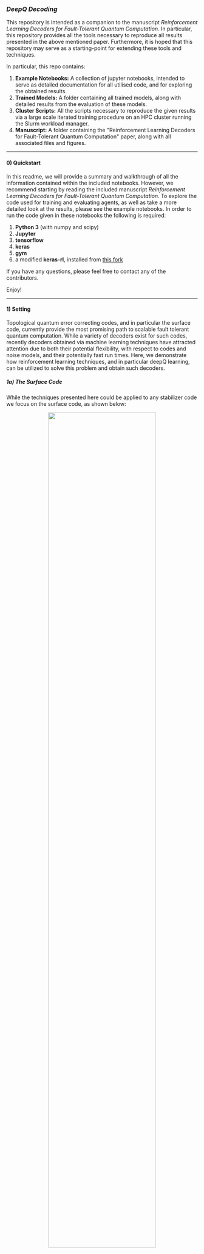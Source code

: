 
###  _DeepQ Decoding_

This repository is intended as a companion to the manuscript _Reinforcement Learning Decoders for Fault-Tolerant Quantum Computation_. In particular, this repository provides all the tools necessary to reproduce all results presented in the above mentioned paper. Furthermore, it is hoped that this repository may serve as a starting-point for extending these tools and techniques.

In particular, this repo contains:

<ol>
  <li> <b>Example Notebooks:</b> A collection of jupyter notebooks, intended to serve as detailed documentation for all utilised code, and for exploring the obtained results.</li>
  <li> <b>Trained Models:</b> A folder containing all trained models, along with detailed results from the evaluation of these models.</li>
  <li> <b>Cluster Scripts:</b> All the scripts necessary to reproduce the given results via a large scale iterated training procedure on an HPC cluster running the Slurm workload manager.</li>
  <li> <b>Manuscript:</b> A folder containing the "Reinforcement Learning Decoders for Fault-Tolerant Quantum Computation" paper, along with all associated files and figures.</li>
</ol> 

<hr>

#### 0) Quickstart

In this readme, we will provide a summary and walkthrough of all the information contained within the included notebooks. However, we recommend starting by reading the included manuscript _Reinforcement Learning Decoders for Fault-Tolerant Quantum Computation_. To explore the code used for training and evaluating agents, as well as take a more detailed look at the results, please see the example notebooks. In order to run the code given in these notebooks the following is required:

<ol>
  <li> <b>Python 3</b> (with numpy and scipy)</li>
  <li> <b>Jupyter</b> </li>
  <li> <b>tensorflow</b> </li>
  <li> <b>keras</b> </li> 
  <li> <b>gym</b> </li> 
  <li> a modified <b>keras-rl</b>, installed from <a href="https://github.com/R-Sweke/keras-rl">this fork</a> </li>
</ol> 

If you have any questions, please feel free to contact any of the contributors.

Enjoy!

<hr>

#### 1) Setting

Topological quantum error correcting codes, and in particular the surface code, currently provide the most promising path to scalable fault tolerant quantum computation. While a variety of decoders exist for such codes, recently decoders obtained via machine learning techniques have attracted attention due to both their potential flexibility, with respect to codes and noise models, and their potentially fast run times. Here, we demonstrate how reinforcement learning techniques, and in particular deepQ learning, can be utilized to solve this problem and obtain such decoders.

##### 1a) The Surface Code

While the techniques presented here could be applied to any stabilizer code we focus on the surface code, as shown below: 

<p align="center">
<img src="https://user-images.githubusercontent.com/6330346/45884807-21499200-bdb5-11e8-97f7-60c9682c299e.png" width="75%" height="75%">
</p>

<ul>
  <li> We consider a d by d lattice, with qubits on the vertices (referred to as physical qubits), and plaquette stabilizers (a).</li>
  <li> Orange (blue) plaquettes indicate stabilizers which check the Z (X) parity of qubits on the vertices of the plaquette (b).</li>
  <li> Using red circles to indicate violated stabilizers we see here some basic examples of the syndromes created from X, Y or Z Pauli flips on a given vertex qubit (c).</li>
  <li> The X logical operator of the surface code we consider is given by any continuous string of X errors which connect the top and bottom boundaries of the code (d).
  <li> Similarly, The Z logical operator is given by any continuous string of Z errors which connect the left and right boundaries of the code (e).
</ul> 

In order to get intuition for the decoding problem, which we will present in detail further down, it is useful to see some examples of the syndromes (configurations of violated stabilizers) generated by various error configurations...

<p align="center">
<img src="https://user-images.githubusercontent.com/6330346/45884806-21499200-bdb5-11e8-9770-f7eaf37159fb.png" width="40%" height="40%">
</p>

In particular, it is very important to note that the map from syndromes to error configurations is _not_ one-to-one! For example, one can see that the error configurations given in the top-left and bottom-left codes both lead to the same syndrome. This ambiguity in the error configuration leading to a given syndrome gives rise to the decoding problem, which we describe below.

##### 1b) The Decoding Problem

Given the above introduction to the surface code it is now possible to understand the decoding problem, within the fault tolerant setting. Quite loosely, given any state in the ground state space of the code, the aim of decoding is keep the code in this given state by exploiting _faulty_ syndrome information to determine which corrections need to be applied to the code to compensate for continuous noise and errors.

<p align="center">
<img src="https://user-images.githubusercontent.com/6330346/45884801-20b0fb80-bdb5-11e8-957d-e84e99fee7d6.png" width="80%" height="80%">
</p>

To be more specific, let's consider the above illustration:

<ol>
  <li>In the top left, we start with a state in the code space - i.e. a state for which no stabilizers are violated. Our goal is to maintain the logical qubit in this state. </li>
  <li>Now, while storing the logical qubit (between gates for instance) the physical qubits are subject to noise. We consider depolarizing noise here for simplicity, for which in each unit of time each physical qubit is subject to either a Pauli X, Y or Z flip with a given probability (the physical error rate). In the above illustration, we imagine an X flip occurring on the physical qubit in the third row and second column.  </li>
  <li>In order to maintain the code in the state it was given to us, we therefore need to perform a correction by applying an X gate to the qubit which was randomly flipped. To do this, we need perform a syndrome extraction, from which our decoding algorithm can attempt to diagnose the error configuration which gave rise to the received syndrome. However, as illustrated in the diagram, the syndrome extraction process is also noisy, and for each stabilizer there is a probability (the measurement error rate) that the measured stabilizer value is incorrect - i.e. that we see a violated stabilizer where there is not one, or no violated stabilizer where there actually is one.</li>
   <li> To deal with this situation, instead of providing a single syndrome to the decoder, we perform multiple (faulty) syndrome measurements, between which physical errors may also occur. We then provide as input to our decoder not a single syndrome, but a stacked volume of successive syndrome slices.
   <li> From this syndrome volume the decoding algorithm needs to suggest corrections which when applied to the code lattice move the logical qubit back into the original state (in practice, these corrections are not actually implemented, but rather tracked through the computation, and applied in a single step at the end).
   <li> In the ideal case the decoder will be able to correctly diagnose a sufficient proportion of syndrome volumes, such that the probability of an error occurring on the logical qubit is lower than the physical error rate on a physical qubit.
</ol> 

##### 1c) DeepQ Learning as a Tool for Obtaining Decoders

Given the problem as specified above, we utilize DeepQ reinforcement learning, a technique which has been successfully used to obtain agents capable of super-human performance in domains such as Atari, to obtain decoders which are capable of dealing with faulty measurements up to a threshold physical and measurement error rate. We will not go too deeply into the details and theory of Q-learning here, as an excellent introduction can be found in the fantastic textbook of <a href="http://incompleteideas.net/book/bookdraft2017nov5.pdf">Sutton and Barto</a>, which is strongly recommended.

However, to give a brief overview, the rough idea is that we will utilize a deep neural network (a convolutional neural network in our case) to parameterize the Q-function of a decoding agent, which interacts with the code lattice (the environment). This Q-function is a function which maps from states of the environment - syndrome volumes plus histories of previously applied corrections - to a Q-value for each available correction, where the Q-value of a given action, with respect to a particular environment state, encodes the expected long term benefit (not the exact technical definition!) to the agent of applying that correction when in that state. Given the Q-values corresponding to a given environment state, the optimal correction strategy then corresponds to applying the correction with the largest Q-value. Within this framework, the goal is then to obtain the optimal Q-function, which is done by letting the agent interact with the environment, during which the agents experiences are used to iteratively update the Q-function.

In order to present our approach it is therefore necessary to discuss:

<ul>
  <li> The manner in which we encode the environment state.</li>
  <li> The parameterization of our Q-function via a deep neural network.</li>
  <li> The procedure via which the agent interacts with the environment to gain experience, from which the Q-function can be updated.</li>
</ul> 

Let's begin with the manner in which the environment state is encoded. In particular, at any given time we consider the environment state to consist of:

<ol>
  <li> A representation of the most recently measured faulty syndrome volume.</li>
  <li> A representation of the actions which have been taken since receiving the most recent syndrome volume.</li>
</ol> 

Given a d by d surface code lattice, we encode a single syndrome slice in a (2d+1) by (2d + 1) binary matrix, as illustrated below:

<p align="center">
<img src="https://user-images.githubusercontent.com/6330346/45884802-20b0fb80-bdb5-11e8-906e-b758177a7c63.png" width="60%" height="60%">
</p>

Similarly, we encode the history of either X or Z Pauli corrections applied since the last syndrome volume was received in a (2d+1) by (2d + 1) binary matrix of the following form:

<p align="center">
<img src="https://user-images.githubusercontent.com/6330346/45884804-21499200-bdb5-11e8-86f6-f56a46c59567.png" width="60%" height="60%">
</p>

Finally, given these conventions for syndrome and action history slices we can construct the complete environment state by stacking syndrome slices on top of an action history slice for each allowed Pauli operator (in practice we only need to allow for X and Z corrections). This gives us a total environment state in this form:

<p align="center">
<img src="https://user-images.githubusercontent.com/6330346/45884799-20b0fb80-bdb5-11e8-9313-0ffa63ae7382.png" width="80%" height="80%">
</p>

In the above image we have shown just three syndrome slices for simplicity, but as we will see later the depth of the syndrome volume (the number of slices) can be chosen at will.

Now that we know how the state of the environment is encoded at any given time step we can proceed to examine the way in which we choose to parameterize the Q-function of our agent via a deep convolutional neural network. For an introduction to such networks, see <a href="http://colah.github.io/posts/2014-07-Conv-Nets-Modular/">here</a> or <a href="https://github.com/R-Sweke/CrashCourseInNeuralNetworksWithKeras">here</a>.

<p align="center">
<img src="https://user-images.githubusercontent.com/6330346/45884803-20b0fb80-bdb5-11e8-8d20-c6c2fd337649.png" width="80%" height="80%">
</p>

As illustrated above, our deepQ network is given by a simple convolutional neural network, consisting of:

<ol>
  <li> A user-specified number of convolutional layers (a-b).</li>
  <li> A user specified number of feed-forward layers (c).</li>
  <li> A final layer providing Q-values for each available correction (d), with respect to the input state.</li>
</ol>  

Given these ingredients we can now examine in detail the training procedure, through which an optimal Q-function is updated via iterative updates from experience generated by interaction with the environment. As per the majority of reinforcement learning techniques, and illustrated below, this procedure involves a sequence of alternating steps in which:

<p align="center">
<img src="https://user-images.githubusercontent.com/6330346/45888570-a6857480-bdbe-11e8-92b0-d9730a95a455.png" width="40%" height="40%">

<ol>
  <li> The environment provides a state to the agent.</li>
  <li> The agent uses its current strategy to choose an action, with which it acts on the environment.</li>
  <li> The environment updates its internal state appropriately, and responds to the agent by providing a new state along with a numerical reward and a binary signal which illustrates whether the agent is "dead" or "alive".</li>
    <li> If the agent hasn't "died", it can then use this reward signal to update its internal strategy before once again acting on the environment and starting another round of interaction. If it has died, a new episode is started. </li>  
</ol> 

From the agent's perspective the goal is to converge to a strategy which allows it to maximise the expected value of its (discounted) cumulative reward. In our particular context of the decoding problem, an episode works as illustrated below:

<p align="center">
<img src="https://user-images.githubusercontent.com/6330346/45884798-20b0fb80-bdb5-11e8-9ef3-23b55b52a498.png" width="80%" height="80%">
</p>

In particular:

<ol>
  <li> As illustrated and described in Section 1b. (the "Decoding Problem"), an episode starts with the extraction of a (faulty) syndrome volume from the code (a, b). If the syndrome volume is trivial, i.e. there is not a single violated stabilizer in the entire volume, then another syndrome volume is extracted.</li>
  <li> As a new syndrome volume has just been extracted, the action history is reset to all zeros (c).</li>
  <li> The just extracted syndrome volume is combined with the reset action history, as previously described in the "state construction" figure, and then provided to the agent as the initial state (d).</li>
    <li> Now the agent must choose an action (e). As per most RL algorithms it is helpful to balance a period of exploration, with a period of exploiting previously obtained knowledge. As such, with a given probability \epsilon, which is annealed during the course of training, the agent will choose an action at random, and with a probability 1-\epsilon the agent will choose the action with the maximal Q-value according to its current parameterization. In order to aid training, we restrict the agents random choice to actions which are either adjacent to violated stabilizer, or adjacent to previously acted on qubits.</li>
    <li> When the agents acts on the environment with the chosen action, provided the action is not the identity action (request new syndrome action), multiple things then happen simultaneously. Firstly, the action history slices of the visible state are updated to indicate the action that has been applied (f). Then, the action is actually applied to the code lattice, whose error configuration is updated accordingly (g). Then finally, in order to determine the reward, a "referee" decoder takes in the true non-faulty syndrome corresponding to the updated error configuration (h). If the referee decoder can succesfully decode the current syndrome, then the agent remains alive and the episode continues, if not then the agent dies and the episode ends. If the agent remains alive and its action has resulted in putting the code back into the desired initial state, the agent is giving a reward of 1, in any other case the agent is given a reward of 0.</li>
    <li> The reward and game over signal is then combined with the updated state (in which only the action history was updated) and provided to the agent (i,j). In addition, the tuple of (state, action, reward, new state, game_over) is added to an external memory which is used to update the parametrization of the agent via backpropagation. </li>
        <li> The procedure detailed above is then repeated (k-p) until the point at which the agent chooses to do the identity (q), which can be done explicitly, or by repeating an action. Conceptually, the identity action is meant as a tool for the agent to signal its belief that it has applied all the corrections necessary to return the code to the desired initial state. </li>    
    <li> Given the identity signal from the agent, the environment then provides a new faulty syndrome volume (s,t), the action history slices of the state are reset, the new visible state is constructed from the rest action history and the updated syndrome (u,t) and fed to the agent, from which the episode continues as per steps (4-7), until the agent dies. </li> 
</ol> 

What has not been specifically illustrated in the above diagram is the procedure via which the parametrization of the Q-function is updated from batches of experience tuples. We will not present the details here as this is done using the exact same Q learning methodology described in  <a href="https://www.nature.com/articles/nature14236">these</a>  <a href="https://arxiv.org/abs/1511.06581">two</a> landmark papers on deepQ learning.

At this point all that remains is to discuss how decoding is done in practice once training has been completed and the agent has converged to an optimal Q-function. As illustrated below, this is quite straightforward:

<p align="center">
<img src="https://user-images.githubusercontent.com/6330346/45884796-20186500-bdb5-11e8-96e1-36ef03160bcf.png" width="80%" height="80%">
</p>

Specifically, decoding proceeds as follows:

<ol>
  <li> Firstly, a syndrome volume is extracted from the code lattice and encoded as previously discussed (a,b). This encoded syndrome volume is then stacked with a blank action history to create the initial input state to the decoder (c, d).</li>
  <li> Given this input state, one forward pass of the neural network is executed and an argmax is taken over the output Q-values to obtain the first suggested correction. This suggested correction is then added to a memory (f) and used to update the action history slices of the visible state (e). These updated action history slices are then combined with the original syndrome volume (g) and passed to the decoder (h)</li>
  <li> Step 2 is then repeated (i,j,k,l) until the point at which the agent chooses the identity action (m).</li>
    <li> At this point, given that the agent has signalled that it believes it has supplied all the necessary corrections, the accumulated corrections are applied to the code lattice (n), or in practice, tracked through the computation. </li>
</ol> 


#### 2) Training Decoders in Practice

Now that we have discussed the conceptual foundations, strategies and techniques involved, we will provide detailed examples of how train decoders via the procedures discussed. In particular, we will first walk through a very simple script for training a decoder with a given set of hyper-parameters, which will lay the foundation for the discussion in Section 4 of how to perform a large scale iterated training procedure, involving multiple hyper-parameter optimizations at each stage, in order to obtain optimal decoders over a large range of error rates.

If you would like to run the code discussed in this section, you can find the simple single point training script within the "Training Example" notebook in the example_notebooks folder of the repo.

##### 2a) Requirements

The following packages are required, and can be installed via PIP:

<ol>
  <li> Python 3 (with numpy and scipy)</li>
  <li> tensorflow </li>
  <li> keras </li> 
  <li> gym </li> 
</ol> 

In addition, a modified version of the Keras-RL package is required, which should be installed from <a href="https://github.com/R-Sweke/keras-rl">this fork</a>

##### 2b) A Simple Training Script

We begin by importing all required packages and methods:


```python
import numpy as np
import keras
import tensorflow
import gym

from Function_Library import *
from Environments import *

import rl as rl
from rl.agents.dqn import DQNAgent
from rl.policy import BoltzmannQPolicy, EpsGreedyQPolicy, LinearAnnealedPolicy, GreedyQPolicy
from rl.memory import SequentialMemory
from rl.callbacks import FileLogger

import json
import copy
import sys
import os
import shutil
import datetime
```

We then proceed by providing all required hyperparameters and physical configuration settings. In order to allow for easier grid searching and incremented training later on we choose to split all hyperparameters into two categories:

   - fixed configs: These remain constant during the course of a grid search or incremented training procedure.
   - variable configs: We will later set up training grids over these hyperparameters.
    
In particular, the fixed parameters one must provide are:

   1. **d**: The lattice width (equal to the lattice height)
   2. **use_Y**: If true then the agent can perform Y Pauli flips directly, if False then the agent can only perform X and Z Pauli flips.
   3. **train_freq**: The number of agent-environment interaction steps which occur between each updating of the agent's weights.
   4. **batch_size**: The size of batches used for calculating loss functions for gradient descent updates of agent weights.
   5. **print_freq**: Every print_freq episodes the statistics of the training procedure will be logged.
   6. **rolling_average_length**: The number of most recent episodes over which any relevant rolling average will be calculated.
   7. **stopping_patience**: The number of episodes after which no improvement will result in the early stopping of the training procedure.
   8. **error_model**: A string in ["X", "DP"], specifiying the noise model of the environment as X flips only or depolarizing noise.
   9. **c_layers**: A list of lists specifying the structure of the convolutional layers of the agent deepQ network. Each inner list describes a layer and has the form [num_filters, filter_width, stride].
   10. **ff_layers**: A list of lists specifying the structure of the feed-forward neural network sitting on top of the convolutional neural network. Each inner list has the form [num_neurons, output_dropout_rate].
   11. **max_timesteps**: The maximum number of training timesteps allowed.
   12. **volume_depth**: The number of syndrome measurements taken each time a new syndrome extraction is performed - i.e. the depth of the syndrome volume passed to the agent.
   13. **testing_length**: The number of episodes uses to evaluate the trained agents performance. 
   14. **buffer_size**: The maximum number of experience tuples held in the memory from which the update batches for agent updating are drawn.
   15. **dueling**: A boolean indicating whether or not a [dueling architecture](https://arxiv.org/abs/1511.06581) should be used.
   16. **masked_greedy**: A boolean which indicates whether the agent will only be allowed to choose legal actions (actions next to a violated stabilizer or previously flipped qubit) when acting greedily (i.e. when choosing actions via the argmax of the Q-values)
   17. **static_decoder**: For training within the fault tolerant setting (multi-cycle decoding) this should always be set to True.
   
In addition, the parameters which we will later incrementally vary or grid search around are:

   1. **p_phys**: The physical error probability
   2. **p_meas**: The measurement error probability
   3. **success_threshold**: The qubit lifetime rolling average at which training has been deemed succesfull and will be stopped.
   4. **learning_starts**: The number of initial steps taken to contribute experience tuples to memory before any weight updates are made.
   5. **learning_rate**: The learning rate for gradient descent optimization (via the Adam optimizer)
   6. **exploration_fraction**: The number of time steps over which epsilon, the parameter controlling the probability of a random explorative action, is annealed.
   7. **max_eps**: The initial maximum value of epsilon.
   8. **target_network_update_freq**: In order to achieve stable training, a target network is cloned off from the active deepQ agent every target_network_update_freq interval of steps. This target network is then used to generate the target Q-function over the following interval.
   9. **gamma**: The discount rate used for calculating the expected discounted cumulative return (the Q-values).
   10. **final_eps**: The final value at which annealing of epsilon will be stopped.
   
Furthermore, in addition to all the above parameters one must provide a directory into which results and training progress as logged, as well as the path to a pre-trained referee decoder. Here e provide two pre-trained feed forward classification based referee decoders, one for X noise and one for DP noise. However, in principle any perfect-measurement decoding algorithm (such as MWPM) could be used here.


```python
fixed_configs = {"d": 5,
                "use_Y": False,
                "train_freq": 1,
                "batch_size": 32,
                "print_freq": 250,
                "rolling_average_length": 500,
                "stopping_patience": 500,
                "error_model": "X",
                "c_layers": [[64,3,2],[32,2,1],[32,2,1]],
                "ff_layers": [[512,0.2]],
                "max_timesteps": 1000000,
                "volume_depth": 5,
                "testing_length": 101,
                "buffer_size": 50000,
                "dueling": True,
                "masked_greedy": False,
                "static_decoder": True}

variable_configs = {"p_phys": 0.001,
                    "p_meas": 0.001,
                    "success_threshold": 10000,
                    "learning_starts": 1000,
                    "learning_rate": 0.00001,
                    "exploration_fraction": 100000,
                    "max_eps": 1.0,
                    "target_network_update_freq": 5000,
                    "gamma": 0.99,
                    "final_eps": 0.02}

logging_directory = os.path.join(os.getcwd(),"logging_directory/")
static_decoder_path = os.path.join(os.getcwd(),"referee_decoders/nn_d5_X_p5")


all_configs = {}

for key in fixed_configs.keys():
    all_configs[key] = fixed_configs[key]

for key in variable_configs.keys():
    all_configs[key] = variable_configs[key]

static_decoder = load_model(static_decoder_path)                                                 
logging_path = os.path.join(logging_directory,"training_history.json")
logging_callback = FileLogger(filepath = logging_path,interval = all_configs["print_freq"])
```

Now that we have specified all the required parameters we can instantiate our environment:


```python
env = Surface_Code_Environment_Multi_Decoding_Cycles(d=all_configs["d"], 
    p_phys=all_configs["p_phys"], 
    p_meas=all_configs["p_meas"],  
    error_model=all_configs["error_model"], 
    use_Y=all_configs["use_Y"], 
    volume_depth=all_configs["volume_depth"],
    static_decoder=static_decoder)
```

The environment class is defined to mirror the environments of [https://gym.openai.com/](openAI gym), and such contains the required "reset" and "step" methods, via which the agent can interact with the environment, in addition to decoding specific methods and attributes whose details can be found in the relevant method docstrings.

We can now proceed to define the agent. We being by specifying the memory to be used, as well as the exploration and testing policies.


```python
memory = SequentialMemory(limit=all_configs["buffer_size"], window_length=1)

policy = LinearAnnealedPolicy(EpsGreedyQPolicy(masked_greedy=all_configs["masked_greedy"]), 
    attr='eps', value_max=all_configs["max_eps"], 
    value_min=all_configs["final_eps"], 
    value_test=0.0, 
    nb_steps=all_configs["exploration_fraction"])

test_policy = GreedyQPolicy(masked_greedy=True)
```

Finally, we can then build the deep convolutional neural network which will represent our Q-function and compile our agent.


```python
model = build_convolutional_nn(all_configs["c_layers"], 
                               all_configs["ff_layers"], 
                               env.observation_space.shape, 
                               env.num_actions)

dqn = DQNAgent(model=model, 
               nb_actions=env.num_actions, 
               memory=memory, 
               nb_steps_warmup=all_configs["learning_starts"], 
               target_model_update=all_configs["target_network_update_freq"], 
               policy=policy,
               test_policy = test_policy,
               gamma = all_configs["gamma"],
               enable_dueling_network=all_configs["dueling"])  


dqn.compile(Adam(lr=all_configs["learning_rate"]))
```

With both the agent and the environment specified, it is then possible to train the agent by calling the agent's "fit" method. If you want to run this on a single computer, be careful, it may take up to 12 hours!


```python
now = datetime.datetime.now()
started_file = os.path.join(logging_directory,"started_at.p")
pickle.dump(now, open(started_file, "wb" ) )

history = dqn.fit(env, 
  nb_steps=all_configs["max_timesteps"], 
  action_repetition=1, 
  callbacks=[logging_callback], 
  verbose=2,
  visualize=False, 
  nb_max_start_steps=0, 
  start_step_policy=None, 
  log_interval=all_configs["print_freq"],
  nb_max_episode_steps=None, 
  episode_averaging_length=all_configs["rolling_average_length"], 
  success_threshold=all_configs["success_threshold"],
  stopping_patience=all_configs["stopping_patience"],
  min_nb_steps=all_configs["exploration_fraction"],
  single_cycle=False)
```

During the training procedure various statistics are logged, at the specified episode frequency, to both stdout and to the file "training_history.json" in the specified directory:

    Training for 1000000 steps ...
    -----------------
                    
    Episode: 250
    Step: 2232/1000000
    This Episode Steps: 4
    This Episode Reward: 0.0
    This Episode Duration: 0.122s
    Rolling Lifetime length: 38.000
    Best Lifetime Rolling Avg: 52.857142857142854
    Best Episode: 6
    Time Since Best: 243
    Has Succeeded: False
    Stopped Improving: False
    Metrics: loss: 0.024631, mean_q: 0.104172, mean_eps: 0.978151
    Total Training Time: 42.201s
    
    -----------------
                    
    Episode: 500
    Step: 4482/1000000
    This Episode Steps: 7
    This Episode Reward: 1.0
    This Episode Duration: 0.201s
    Rolling Lifetime length: 39.290
    Best Lifetime Rolling Avg: 52.857142857142854
    Best Episode: 6
    Time Since Best: 493
    Has Succeeded: False
    Stopped Improving: False
    Metrics: loss: 0.023562, mean_q: 0.120933, mean_eps: 0.956116
    Total Training Time: 106.792s
    
And training goes on...
    
    -----------------
                    
    Episode: 6000
    Step: 89611/1000000
    This Episode Steps: 37
    This Episode Reward: 24.0
    This Episode Duration: 1.061s
    Rolling Lifetime length: 279.420
    Best Lifetime Rolling Avg: 279.42
    Best Episode: 5999
    Time Since Best: 0
    Has Succeeded: False
    Stopped Improving: False
    Metrics: loss: 0.343747, mean_q: 4.159633, mean_eps: 0.121998
    Total Training Time: 2478.817s
    
    -----------------
                    
    Episode: 6250
    Step: 126262/1000000
    This Episode Steps: 784
    This Episode Reward: 566.0
    This Episode Duration: 21.441s
    Rolling Lifetime length: 1020.830
    Best Lifetime Rolling Avg: 1020.83
    Best Episode: 6249
    Time Since Best: 0
    Has Succeeded: False
    Stopped Improving: False
    Metrics: loss: 0.580168, mean_q: 9.287714, mean_eps: 0.020000
    Total Training Time: 3490.853s
    
    Training Finished in 5840.354 seconds
            
    Final Step: 210321
    Succeeded: False
    Stopped_Improving: False
    Final Episode Lifetimes Rolling Avg: 2882.750


As you can see above, we manually stopped training after approximately 6000 seconds while the agent was still improving, and before it has reached the specified success threshold.

In order to evaluate the agent later on, or apply the agent in a production decoding scenario we can easily save the weights:


```python
weights_file = os.path.join(logging_directory, "dqn_weights.h5f")
dqn.save_weights(weights_file, overwrite=True)
```

And finally, in order to evaluate the training procedure we may be interested in viewing any of the metrics which were logged. These are all saved within the history.history dictionary. For example, we are often most interested in analyzing the training procedure by looking at the rolling average of the qubit lifetime, which we can do as follows:


```python
from matplotlib import pyplot as plt
%matplotlib inline

training_history = history.history["episode_lifetimes_rolling_avg"]

plt.figure(figsize=(12,7))
plt.plot(training_history)
plt.xlabel('Episode')
plt.ylabel('Rolling Average Qubit Lifetime')
_ = plt.title("Training History")
```

<p align="center">
<img src="https://user-images.githubusercontent.com/6330346/45919538-2121c300-be97-11e8-902e-a217734f33ed.png" width="60%" height="60%">
</p>

From the above plot one can see that during the exploration phase the agent was unable to do well, due to constant exploratory random actions, but was able to exploit this knowledge effectively once the exploration probability became sufficiently low. Again, it is also clear that the agent was definitely still learning and improving when we chose to stop the training procedure.


#### 3) Evaluating and Running Decoders

Now that we know how to train a decoder, we would like to see how to evaluate the performance of that decoder, as well as how to use the decoder in a production setting. In this section we will demonstrate how to perform both of these tasks. Once again, all of this code can be found within the "Testing Examples" notebook of the example_notebooks folder of the repo.

##### 3a) Evaluating a Trained Decoder

Given a trained decoder we would of course like to benchmark the decoder to evaluate how well it performs. This procedure is very similar to training the decoder, in that we run multiple decoding episodes in which the agent interacts with the environment until it "dies" - however in this context we would like the agent to use only a greedy policy for action selection, i.e. to never make random moves, and we do not need to update the agents parameters in time. As we will see benchmarking an agent is made easy by use of the DQNAgent class "test" method.

Again, we begin by importing the necessary packages:


```python
import numpy as np
import keras
import tensorflow
import gym

from Function_Library import *
from Environments import *

import rl as rl
from rl.agents.dqn import DQNAgent
from rl.policy import BoltzmannQPolicy, EpsGreedyQPolicy, LinearAnnealedPolicy, GreedyQPolicy
from rl.memory import SequentialMemory
from rl.callbacks import FileLogger

import json
import copy
import sys
import os
import shutil
import datetime
```

    Using TensorFlow backend.


Now, we need to load:
    
   1. The hyper-parameters of the agent we would like to test
   2. The weights of the agent
    
In this example we will evaluate one of the provided pre-trained decoders, for d=5, with X noise only, trained at an error rate of p_phys=p_meas=0.007


```python
fixed_configs_path = os.path.join(os.getcwd(),"../trained_models/d5_x/fixed_config.p")
variable_configs_path = os.path.join(os.getcwd(),"../trained_models/d5_x/0.007/variable_config_77.p")
model_weights_path = os.path.join(os.getcwd(),"../trained_models/d5_x/0.007/final_dqn_weights.h5f")

static_decoder_path = os.path.join(os.getcwd(),"referee_decoders/nn_d5_X_p5")
static_decoder = load_model(static_decoder_path)

fixed_configs = pickle.load( open(fixed_configs_path, "rb" ) )
variable_configs = pickle.load( open(variable_configs_path, "rb" ) )

all_configs = {}

for key in fixed_configs.keys():
    all_configs[key] = fixed_configs[key]

for key in variable_configs.keys():
    all_configs[key] = variable_configs[key]
```

Now we can instantiate the environment in which we will test the agent:


```python
env = Surface_Code_Environment_Multi_Decoding_Cycles(d=all_configs["d"], 
    p_phys=all_configs["p_phys"], 
    p_meas=all_configs["p_meas"],  
    error_model=all_configs["error_model"], 
    use_Y=all_configs["use_Y"], 
    volume_depth=all_configs["volume_depth"],
    static_decoder=static_decoder)
```

Now we build a model and instantiate an agent with all the parameters of the pre-trained agent. Notice that we insist on a greedy policy!


```python
model = build_convolutional_nn(all_configs["c_layers"],all_configs["ff_layers"], 
                               env.observation_space.shape, env.num_actions)
memory = SequentialMemory(limit=all_configs["buffer_size"], window_length=1)
policy = GreedyQPolicy(masked_greedy=True)
test_policy = GreedyQPolicy(masked_greedy=True)

# ------------------------------------------------------------------------------------------

dqn = DQNAgent(model=model, 
               nb_actions=env.num_actions, 
               memory=memory, 
               nb_steps_warmup=all_configs["learning_starts"], 
               target_model_update=all_configs["target_network_update_freq"], 
               policy=policy,
               test_policy=test_policy,
               gamma = all_configs["gamma"],
               enable_dueling_network=all_configs["dueling"])  


dqn.compile(Adam(lr=all_configs["learning_rate"]))
```

At this stage the agent has random weights, and so we load in the weights of the pre-trained agent:


```python
dqn.model.load_weights(model_weights_path)
```

And now finally we can benchmark the agent using the test method. 

It is important to note that the reported episode length is the number of _non-trivial_ syndrome volumes that the agent received, as these are the steps during which a decision needs to be taken on the part of the agent. The qubit lifetime, whose rolling average is reported, is the total number of syndrome measurements (between which an error may occur) for which the agent survived, as this is the relevant metric to compare with a single faulty qubit whose expected lifetime is 1/(error_probability).


```python
nb_test_episodes = 1001
testing_history = dqn.test(env,nb_episodes = nb_test_episodes, visualize=False, verbose=2, 
                           interval=100, single_cycle=False)
```

    Testing for 1001 episodes ...
    -----------------
    Episode: 1
    This Episode Length: 44
    This Episode Reward: 27.0
    This Episode Lifetime: 125

    Episode Lifetimes Avg: 125.000

    -----------------
    Episode: 101
    This Episode Length: 278
    This Episode Reward: 171.0
    This Episode Lifetime: 830

    Episode Lifetimes Avg: 330.149

    
   and the evaluation continues...
    
    -----------------
    Episode: 901
    This Episode Length: 230
    This Episode Reward: 172.0
    This Episode Lifetime: 685

    Episode Lifetimes Avg: 330.638

    -----------------
    Episode: 1001
    This Episode Length: 280
    This Episode Reward: 166.0
    This Episode Lifetime: 765

    Episode Lifetimes Avg: 329.106
      


```python
results = testing_history.history["episode_lifetime"]

print("Mean Qubit Lifetime:", np.mean(results))
```

    Mean Qubit Lifetime: 329.1058941058941


Here we see that on average, over 1001 test episodes, the qubit survives for 329 syndrome measurements on average, which is better than the average lifetime of 143 syndrome measurements for a single faulty qubit.

##### 3b) Using a Trained Decoder in Production

In addition to benchmarking a decoder via the agent test method, we would like to demonstrate how to use the decoder in practice, given a faulty syndrome volume. In principle all the information on how to do this is contained within the environments and test method, but to aid in applying these decoders quickly and easily in practice we make everything explicit here:

To do this, we start by generating a faulty syndrome volume as would be generated by an experiment or in the process of a quantum computation:


```python
d=5
p_phys=0.007
p_meas=p_phys
error_model = "X"
qubits = generateSurfaceCodeLattice(d)

hidden_state = np.zeros((d, d), int)

faulty_syndromes = []
for j in range(d):
    error = generate_error(d, p_phys, error_model)
    hidden_state = obtain_new_error_configuration(hidden_state, error)
    current_true_syndrome = generate_surface_code_syndrome_NoFT_efficient(hidden_state, qubits)
    current_faulty_syndrome = generate_faulty_syndrome(current_true_syndrome, p_meas)
    faulty_syndromes.append(current_faulty_syndrome)
```

By viewing the final hidden_state (the lattice state) we can see what errors occured, which here was a single error on the 21st qubit (we start counting from 0, and move row wise left to right).


```python
print(hidden_state)
```

    [[0. 0. 0. 0. 0.]
     [0. 0. 0. 0. 0.]
     [0. 0. 0. 0. 0.]
     [0. 0. 0. 0. 0.]
     [0. 1. 0. 0. 0.]]


And we can view the faulty_syndromes that we received, which is what would come out of an experiment. As we can see, measurement errors occurred in syndrome slices 2 and 5, and it appears as if the actual error occurred between extraction of syndrome 2 and 3:


```python
for j in range(d):
    print("syndrome slice", j+1)
    print()
    print(faulty_syndromes[j])
    print()
```

    syndrome slice 1

    [[0 0 0 0 0 0]
     [0 0 0 0 0 0]
     [0 0 0 0 0 0]
     [0 0 0 0 0 0]
     [0 0 0 0 0 0]
     [0 0 0 0 0 0]]

    syndrome slice 2

    [[0 0 0 0 0 0]
     [0 0 1 0 0 0]
     [0 0 0 0 1 0]
     [0 0 0 0 0 0]
     [0 0 0 0 0 0]
     [0 0 0 0 0 0]]

    syndrome slice 3

    [[0 0 0 0 0 0]
     [0 0 0 0 0 0]
     [0 0 0 0 0 0]
     [0 0 0 0 0 0]
     [0 1 0 0 0 0]
     [0 0 1 0 0 0]]

    syndrome slice 4

    [[0 0 0 0 0 0]
     [0 0 0 0 0 0]
     [0 0 0 0 0 0]
     [0 0 0 0 0 0]
     [0 1 0 0 0 0]
     [0 0 1 0 0 0]]

    syndrome slice 5

    [[0 1 0 0 0 0]
     [0 0 0 0 0 0]
     [0 0 0 0 0 0]
     [0 0 0 0 0 0]
     [0 1 0 0 0 0]
     [0 0 1 0 0 0]]
    
    
And now we would like to decode and obtain the suggested corrections. To do this, we begin by padding the faulty syndromes as required and by concatenating the obtained volume with an action history slice, in which all the actions are initially zero:


```python
# Intialize a zero'd input volume
input_state = np.zeros((d+1, 2*d + 1, 2*d + 1),int)

# embed and place the faulty syndrome slices in the correct place
for j in range(d):
            input_state[j, :, :] = env.padding_syndrome(faulty_syndromes[j])
```

And now we can run the agent, collecting the suggested actions, until the agent does the identity, which suggests that it is finished decoding:


```python
corrections = []

still_decoding = True
while still_decoding:
    
    # Fetch the suggested correction
    action = dqn.forward(input_state)
    
    if action not in corrections and action != env.identity_index:
        # If the action has not yet been done, or is not the identity
        
        # append the suggested correction to the list of corrections
        corrections.append(action)
        
        # Update the input state to the agent to indicate the correction it would have made
        input_state[d, :, :] = env.padding_actions(corrections)
        
    else:
        # decoding should stop
        still_decoding = False
        
```

And now we can view the suggested corrections, which in this case was a single correct suggestion:


```python
print(corrections)
```

    [21]


Note that in general if there is more than one error, or if the agent is uncertain about a given configuration, it may choose to do the identity, therefore triggering a new syndrome volume from which it may be more certain which action to take - The crucial point is that in practice we are interested in how long the qubit survives for, and an optimal strategy for achieving long qubit lifetimes may not be to attempt to fully decode into the ground state after each syndrome volume - in fact, that is one of the primary advantages of this approach!


#### 4) Large Scale Iterative Training and Hyper-Parameter Optimization

Now that we have seen how to train and test decoders at a fixed error rate, for a given set of hyper-parameters, we would like to turn our attention to how we might be able to obtain good decoders for a large range of error rates. In order to achieve this we have developed an iterative training procedure involving hyper-parameter searches at each level of the iteration. In this section we will first outline the procedure before proceeding to discuss in detail how one can implement this procedure on a high-performance computing cluster. The scripts required for this implementation are contained in the cluster_scripts folder of the repo.

##### 4a) Outline of the Procedure

As illustrated in the figure below, the fundemental idea is to iterate through increasing error rates, performing hyper-parameter optimizations at each iteration, and using various attributes of the optimization at one step of the iteration as a starting point for the subsequent step.

<p align="center">
<img src="https://user-images.githubusercontent.com/6330346/45932272-0d02c200-bf7a-11e8-8c3f-f29b19d5e93f.png" width="80%" height="80%">
</p>

In particular, the procedure works as follows:

  1. We begin by fixing the error rate to some small initial value which we estimate to be far below the threshold of the decoder and at which the agent will be able to learn a good strategy.
  2. We then set the fixed hyper-parameters (as discussed in the previous section) which will remain constant throughout the entire training procedure, even as we increment the error rate. 
  3. Next, we create a hyper-parameter grid over the hyperparameters which we would like to optimize (the variable hyper-parameters) and proceed to train a decoder for each set of hyper-parameters in the grid. For each of these initial simulations the decoder/agent is initialized with no memory and with random initial weights.
  4. For each point in the hyperparameter grid we store 
      - The hyper-parameter settings for this point.
      - The entire training history.
      - The weights of the final agent.
      - The memory of the agent.
  5. Additionally, for each trained agent we then evaluate the agent in "test-mode" and record the results (i.e. the average qubit lifetime one can expect when using this decoder in practice).
  6. Now, given all "test-mode" results for all obtained decoders at this error rate, we then filter the results and identify the best performing decoder.
  7. At this point, provided the results from just completed iteration are above some specified performance threshold, we then increase the error rate. To do this we start by fetching the experience memory and weights of the optimal decoder from the just completed iteration. Then, at the increased error rate we create a new hyper-parameter grid over the variable hyper-parameters, and train a decoder at each point in this new hyper-parameter grid. However, in this subsequent step of the iteration the agents are not initialized with random memories and weights, but with the memory and weights of the optimal performing decoder from the previous iteration.
  8. This procedure then iterates until the point at which, with respect to the current error rate, the logical qubit lifetime when corrected by the optimal decoder falls beneath that of a single faulty-qubit - i.e until we are able to identify the pseudo-threshold of the decoder.
      

##### 4a) Practically Implementing Large Scale Iterative Training on an HPC Cluster

In the cluster_scripts folder of the repo we provide scripts for practically implementing the above iterating training procedure on an HPC cluster using the slurm workload manager. In this section we provide detailed documentation for how to set up and implement this procedure using the provided scripts.

As an example, we will work through the iterative training procedure in detail for d=5 and X noise only, although the steps here can be easily modified to different physical scenarios, and we have also provided all the scripts necessary for d=5 with depolarizing noise. 

Before beginning make sure that base "../d5_x/" directory contains:

   - Environments.py
   - Function_Library.py
   - Controller.py
   - make_executable.sh
   - static_decoder (an appropriate referee decoder with the corresponding lattice size and error model)
   - An empty folder called "results" 
   - An empty text document called "history.txt"
   - A subdirectory for each error rate one would like to iterate through
   - A text file "current_error_rate.txt" containing one line with the lowest error rate - i.e. 0.001
    
Furthermore, the subdirectory corresponding to the lowest error rate (0.001 here) should contain:

   - Environments.py
   - Function_Library.py
   - Generate_Base_Configs_and_Simulation_Scripts.py
   - Single_Point_Training_Script.py
   - Start_Simulations.sh
   - An empty folder "output_files"
    
Additionally every other error rate subdirectory should contain:

   - Environments.py
   - Function_Library.py
   - Single_Point_Continue_Training_Script.py
   - Start_Continuing_Simulations.sh
   - An empty folder "output_files"


In order to run a customized/modified version of this procedure this exact directory and file structure should be replicated, as we will see below all that is necessary is to modify:

   - Controller.py
   - Generate_Base_Configs_and_Simulation_Scripts.py
   - Providing the appropriate static/referee decoder
   - Renaming the error rate subdirectories appropriately

To begin, copy the entire folder "d5_x" onto the HPC cluster and navigate into the "../d5_x/" directory. Then:

1) From "../d5_x/" start a "screen" - this provides a persistent terminal which we can later detach and re-attach at will to keep track of the training procedure, without having to remain logged in to the cluster.

    - type "screen"
    - then press enter
    - We are now in a screen
   
2) Run the command "bash make_executable.sh". This will allow the controller - a python script which will be run periodically to control the training process - to submit jobs via slurm.

3) Using vim or some other in-terminal editor, modify the following in Controller.py:
    
    - Set all the error rates that you would like to iterate through - make sure there is an appropriate subdirectory for each error rate given here.
    -For each error rate, provide the expected lifetime of a single faulty qubit (i.e. the threshold for decoding sucess) as well as the average qubit lifetime you would like to use as a threshold for stopping training. We recommend setting this training threshold extremely high, so that training ends due to convergence.
    - set the hyper-parameter grid that you would like to use at each error rate iteration.
    - Also make sure that all the cluster parameters (job time, nodes etc) are set correctly.
    - make sure the time threshold for evaluating whether simulations have timed out corresponds to the cluster configurations
    
4) Make sure history.txt is empty, make sure the results folder is empty, make sure that current_error_rate.txt contains one line with only the lowest error rate written in.

5) Navigate to the directory "../d5_x/0.001/", or in a modified scenario, the folder corresponding to the lowest error rate, again using Vim or some in-terminal editor:

    - Set the base configuration grid (fixed hyperparameters) in Generate_Base_Configs_and_Simulation_Scripts.py
    - Specify the variable hyper-parameter grid for this initial error rate.
    - Set the maximum run times for each job (each grid point will be submitted as a seperate job).
    - run this script with the command "python Generate_Base_Configs_and_Simulation_Scripts.py"

6) The previous step will have generated many configuration subdirectories, as well as a "fixed_configs.p" file in the "../d5_x/" directory one level up in the directory hierachy. Check that the fixed_configs.p file has been generated. In addition check that each "config_x" subdirectory within "../d5_x/0.001/" contains:

    - simulation_script.sh
    - variable_config_x.py

7) At this stage we then have to submit all the jobs (one for each grid point) for the initial error rate. We do this by running the command "bash Start_Simulations.sh" from inside "../d5_x/0.001/".

8) Now we have to get the script Controller.py to run periodically. Every time this script runs it will check for the current error rate and collect all available results from simulations from that error rate. If all the simulations at the specified error rate are finished, or if the time threshold for an error rate has passed, then it will write and sort the results, generate a new hyperparameter grid and simulation scripts for an increased error rate, copy the memory and weights of the optimal model from the old error rate into the appropriate directories, and submit a new batch of jobs for all the new grid points at the increased error rates. To get the controller to run periodically we do the following:

    - Navigate into the base directory "../d5_x/" containing Controller.py
    - run the command "watch -n interval_in_seconds python Controller.py"
    - eg: for ten minute intervals: "watch -n 600 Controller.py"

9) At this stage we are looking at the watch screen, which displays the difference in output between successive calls to Controller.py

    - We want to detach this screen so that we can safely logout of the cluster without interrupting training
    - To do this type ctrl+a, then d

10) We can now log out and the training procedure will continue safely, as directed by the Controller. We can log in and out of the cluster to see how training is proceeding whenever we want. In particular we can view the contents of:

    - history.txt: This file contains the result of every call to Controller.py - i.e. the current error rate, how many simulations are finished or in progress, and what action was taken.
    - results: The results folder contains text files which contain both all the results and the best result from each error rate.

11) When training is finished and we want to kill the controller we have to login to the cluster and run the following commands:

    - reattach the screen with "screen -r"
    - We are now looking at the watch output - kill this with ctrl+c
    - Now we need to kill the screen with ctrl+a and then k


#### 5) Results

As we have discussed, during the course of the training procedure the results of all trained agents in "test_mode" are written out and stored, as well as the results from the best agent at each error rate. However, in order to ease computational time during training, each agent was only benchmarked for 100 episodes. In this section we present these raw preliminary results from the training procedure, as well as provide a script for obtaining more rigorous results from the optimal trained models. Again, see the example_notebooks folder for a companion notebook containing all the code in this section.

##### 5a) Preliminary Results

Here we present the preliminary results, as obtained from within the training procedure, and from which the controller script based its decisions.


```python
import numpy as np
import keras
import tensorflow
import gym

from Function_Library import *
from Environments import *

import rl as rl
from rl.agents.dqn import DQNAgent
from rl.policy import BoltzmannQPolicy, EpsGreedyQPolicy, LinearAnnealedPolicy, GreedyQPolicy
from rl.memory import SequentialMemory
from rl.callbacks import FileLogger

import json
import copy
import sys
import os
import shutil
import datetime

from matplotlib import pyplot as plt
%matplotlib inline
```

    Using TensorFlow backend.



```python
directory_dict = {"X Noise": os.path.join(os.getcwd(),"../results/d5_x/"),
                  "DP Noise": os.path.join(os.getcwd(),"../results/d5_dp/")}

results_dict = {}
for key in directory_dict.keys():
    results_list = []
    for file in os.listdir(directory_dict[key]):
        if "best" in file:
            with open(directory_dict[key]+file) as f:
                content = f.readlines()
            content = [x.strip() for x in content]
            start_index = content[0].index(":")
            result = float(content[0][start_index+2:])
            results_list.append(result)
    results_list.sort(reverse=True)
    results_dict[key] = results_list
    
    
```


```python
end = 8
p_phys = [j/1000 for j in range(1, end+1)]
bench = [1/p for p in p_phys]
key = "X Noise"

_=plt.figure(figsize=[12,8])
plt.semilogy(p_phys[:end],results_dict[key][:end],"b",label="Decoded Logical Qubit")
plt.semilogy(p_phys[:end],results_dict[key][:end],"bo")
plt.semilogy(p_phys[:end],bench[:end],"r",label="Single Faulty Qubit")
plt.semilogy(p_phys[:end],bench[:end],"rx")
plt.title("d=5 X Noise Preliminary Decoder Results")
plt.xlabel("p_phys=p_meas")
plt.ylabel("Average Qubit Survival Time")
_=plt.legend()
```


<p align="center">
<img src="https://user-images.githubusercontent.com/6330346/45932267-01af9680-bf7a-11e8-9caa-5c7168727ae7.png" width="70%" height="70%">
</p>



```python
end = 5
p_phys = [j/1000 for j in range(1, end+1)]
bench = [1/p for p in p_phys]
key = "DP Noise"

_=plt.figure(figsize=[12,8])
plt.semilogy(p_phys[:end],results_dict[key][:end],"g",label="Decoded Logical Qubit")
plt.semilogy(p_phys[:end],results_dict[key][:end],"go")
plt.semilogy(p_phys[:end],bench[:end],"r",label="Single Faulty Qubit")
plt.semilogy(p_phys[:end],bench[:end],"rx")
plt.title("d=5 DP Noise Preliminary Decoder Results")
plt.xlabel("p_phys=p_meas")
plt.ylabel("Average Qubit Survival Time")
_=plt.legend()
```


<p align="center">
<img src="https://user-images.githubusercontent.com/6330346/45939238-503c4f80-bfd1-11e8-9111-5be9ceea2dea.png" width="70%" height="70%">
</p>


##### 5b) Rigorous Results - !NB: TO DO! Run these cells!!

As mentioned, the preliminary results above were obtained directly from the training procedure over only 100 episodes. As such we would like to obtain more rigorous results over more benchmarking episodes, which can be done with the following methodology.

We begin by defining a function for evaluation of a single point, which we can then loop over:


```python
def evaluate_single_point(models_directory, error_rate, nb_testing_episodes, static_decoder):
    
    # Load all the configs
    fixed_configs_path = os.path.join(models_directory,"fixed_config.p")
    
    error_rate_directory = os.path.join(models_directory,error_rate+"/")
    all_files = os.listdir(os.path.join(error_rate_directory))
    
    for file in all_files:
        if "config" in file:
            variable_configs_path = os.path.join(error_rate_directory, file)
    
    model_weights_path = os.path.join(error_rate_directory,"dqn_weights.h5f")

    fixed_configs = pickle.load( open(fixed_configs_path, "rb" ) )
    variable_configs = pickle.load( open(variable_configs_path, "rb" ) )

    all_configs = {}

    for key in fixed_configs.keys():
        all_configs[key] = fixed_configs[key]

    for key in variable_configs.keys():
        all_configs[key] = variable_configs[key]
        
    # instantiate the environment
    env = Surface_Code_Environment_Multi_Decoding_Cycles(d=all_configs["d"], 
    p_phys=all_configs["p_phys"], 
    p_meas=all_configs["p_meas"],  
    error_model=all_configs["error_model"], 
    use_Y=all_configs["use_Y"], 
    volume_depth=all_configs["volume_depth"],
    static_decoder=static_decoder)
    
    # Instantiate the agent
    model = build_convolutional_nn(all_configs["c_layers"],all_configs["ff_layers"], env.observation_space.shape, env.num_actions)
    memory = SequentialMemory(limit=all_configs["buffer_size"], window_length=1)
    policy = GreedyQPolicy(masked_greedy=True)
    test_policy = GreedyQPolicy(masked_greedy=True)

    dqn = DQNAgent(model=model, 
                   nb_actions=env.num_actions, 
                   memory=memory, 
                   nb_steps_warmup=all_configs["learning_starts"], 
                   target_model_update=all_configs["target_network_update_freq"], 
                   policy=policy,
                   test_policy=test_policy,
                   gamma = all_configs["gamma"],
                   enable_dueling_network=all_configs["dueling"])  


    dqn.compile(Adam(lr=all_configs["learning_rate"]))
    
    # Load the weights
    dqn.model.load_weights(model_weights_path)
    
    # Test
    nb_test_episodes = nb_testing_episodes
    testing_history = dqn.test(env,nb_episodes = nb_test_episodes, visualize=False, 
                               verbose=2, interval=100, single_cycle=False)
    
    return testing_history.history["episode_lifetime"]
```

And now we can perform the required evaluations:


```python
nb_testing_episodes = 5000

models_directory = os.path.join(os.getcwd(),"../trained_models/d5_x/")
static_decoder_path = os.path.join(os.getcwd(),"referee_decoders/nn_d5_X_p5")
static_decoder = load_model(static_decoder_path)

error_rates = ["0.001", "0.002", "0.003", "0.004", "0.005", "0.006", "0.007", "0.008"]

final_all_results = {}
final_mean_results = {}
for error_rate in error_rates:
    print("Evaluating at error rate:" ,error_rate)
    print()
    
    final_all_results[error_rate] = evaluate_single_point(models_directory,error_rate,nb_testing_episodes, static_decoder)
    final_mean_results[error_rate] = np.mean(final_all_results[error_rate])
```


```python
final_results = [final_mean_results[key] for key in error_rates]

end = 8
p_phys = [j/1000 for j in range(1, end+1)]
bench = [1/p for p in p_phys]
key = "X Noise"

_=plt.figure(figsize=[12,8])
plt.semilogy(p_phys[:end],final_results[:end],"b",label="Decoded Logical Qubit")
plt.semilogy(p_phys[:end],final_results[:end],"bo")
plt.semilogy(p_phys[:end],bench[:end],"r",label="Single Faulty Qubit")
plt.semilogy(p_phys[:end],bench[:end],"rx")
plt.title("d=5 X Noise Rigorous Decoder Results")
plt.xlabel("p_phys=p_meas")
plt.ylabel("Average Qubit Survival Time")
_=plt.legend()
```




